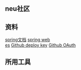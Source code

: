 ## neu社区

## 资料
[spring文档](https://spring.io/guides)
[spring web](https://spring.io/guides/gs/serving-web-content/)    
[es](https://elasticsearch.cn/explore)
[Github deploy key]()
[Github OAuth](https://developer.github.com/apps/building-oauth-apps/authorizing-oauth-apps/)
[]()
## 所用工具
